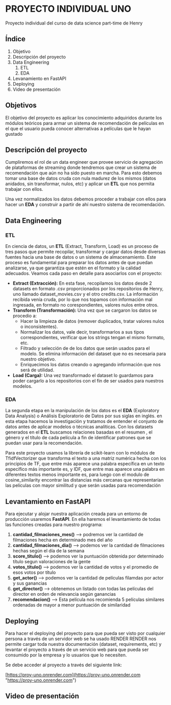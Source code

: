 # PROYECTO INDIVIDUAL UNO

Proyecto individual del curso de data science part-time de Henry

## Índice

1. Objetivo
2. Descripción del proyecto
3. Data Engineering
   1. ETL
   2. EDA
4. Levanamiento en FastAPI
5. Deploying
6. Video de presentación

## Objetivos

El objetivo del proyecto es aplicar los conocimiento adquiridos durante los módulos teóricos para armar un sistema de recomendación de películas en el que el usuario pueda conocer alternativas a películas que le hayan gustado

## Descripción del proyecto

Cumpliremos el rol de un data engineer que provee servicio de agregación de plataformas de streaming donde tendremos que crear un sistema de recomendación que aún no ha sido puesto en marcha. Para esto debemos tomar una base de datos cruda con nula madurez de los mismos (datos anidados, sin transformar, nulos, etc) y aplicar un **ETL** que nos permita trabajar con ellos.

Una vez normalizados los datos debemos proceder a trabajar con ellos para hacer un **EDA** y construir a partir de ahí nuestro sistema de recomendación.

## Data Engineering

### ETL

En ciencia de datos, un **ETL** (Extract, Transform, Load) es un proceso de tres pasos que permite recopilar, transformar y cargar datos desde diversas fuentes hacia una base de datos o un sistema de almacenamiento. Este proceso es fundamental para preparar los datos antes de que puedan analizarse, ya que garantiza que estén en el formato y la calidad adecuados. Veamos cada paso en detalle para asociarlos con el proyecto:

* **Extract (Extracción):** En esta fase, recopilamos los datos desde 2 datasets en formato .csv proporcionados por los repositorios de Henry, uno llamado dataset_movies.csv y el otro credits.csv. La información recibida venía cruda, por lo que nos topamos con información mal ingresada, en formato no corespondientes, valores nulos entre otros.
* **Transform (Transformación):** Una vez que se cargaron los datos se procedio a:
  * Hacer la limpieza de datos (remover duplicados, tratar valores nulos o inconsistentes).
  * Normalizar los datos, vale decir, transformarlos a sus tipos correspondientes, verificar que los strings tengan el mismo formato, etc.
  * Filtrado y selección de de los datos que serán usados para el modelo. Se elimina información del dataset que no es necesaria para nuestro objetivo.
  * Enriquecimos los datos creando o agregando información que nos será de utilidad.
* **Load (Carga):** Una vez transformado el dataset lo guardamos para poder cargarlo a los repositorios con el fin de ser usados para nuestros modelos.

### EDA

La segunda etapa en la manipulación de los datos es el **EDA** (Exploratory Data Analysis) o Análisis Exploratorio de Datos por sus siglas en inglés. en esta etapa hacemos la investigación y tratamos de entender el conjunto de datos antes de aplicar modelos o técnicas analíticas. Con los datasets generados en el **ETL** buscamos relaciones basadas en el resumen , el género y el título de cada película a fin de identificar patrones que se puedan usar para la recomendación.

Para este proyecto usamos la librería de scikit-learn con lo módulos de TfidfVectorizer que transforma el texto a una matriz numérica hecha con los principios de TF, que entre más aparece una palabra específica en un texto específico más importante es, y IDF, que entre mas aparece una palabra en diferentes textos menos importante es, para luego con el modulo de cosine_similarity encontrar las distancias más cercanas que representarían las películas con mayor similitud y que serán usadas para recomendación

## Levantamiento en FastAPI

Para ejecutar y alojar nuestra aplicación creada para un entorno de producción usaremos **FastAPI**. En ella haremos el levantamiento de todas las funciones creadas para nuestro programa:

1. **cantidad_filmaciones_mes()** --> podremos ver la cantidad de filmaciones hecha en determinado mes del año
2. **cantidad_filmaciones_dia()** --> podemos ver la cantidad de filmaciones hechas según el día de la semana
3. **score_titulo()** --> podemos ver la puntuación obtenida por determinado título segun valoraciones de la gente
4. **votos_titulo()** --> podemos ver la cantidad de votos y el promedio de esos votos por título
5. **get_actor()** --> podemos ver la cantidad de películas filamdas por actor y sus ganancias
6. **get_director()** --> obtenemos un listado con todas las películas del director en orden de relevancia según ganancias
7. **recomendacion()** --> Esta película nos recomienda 5 películas similares ordenadas de mayor a menor puntuación de similaridad

## Deploying

Para hacer el deploying del proyecto para que pueda ser visto por cualquier persona a través de un servidor web se ha usado RENDER RENDER nos permite cargar toda nuestra documentación (dataset, requirements, etc) y levantar el proyecto a través de un servicio web para que pueda ser consumido por la empresa y lo usuarios que lo necesiten.

Se debe acceder al proyecto a través del siguiente link:

[https://proy-uno.onrender.com](https://proy-uno.onrender.com "https://proy-uno.onrender.com")

## Video de presentación
